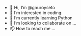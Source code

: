 - 👋 Hi, I’m @gnuroyseto
- 👀 I’m interested in coding
- 🌱 I’m currently learning Python
- 💞️ I’m looking to collaborate on ...
- 📫 How to reach me ...

<!---
gnuroyseto/gnuroyseto is a ✨ special ✨ repository because its `README.md` (this file) appears on your GitHub profile.
You can click the Preview link to take a look at your changes.
--->

